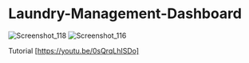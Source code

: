 # Laundry-Management-Dashboard

![Screenshot_118](https://user-images.githubusercontent.com/61135648/85364542-ed853880-b555-11ea-83c1-66c115aff2b8.png)
![Screenshot_116](https://user-images.githubusercontent.com/61135648/85364549-f0802900-b555-11ea-98ef-d8fe05fb5825.png)

Tutorial [https://youtu.be/0sQrqLhISDo]
